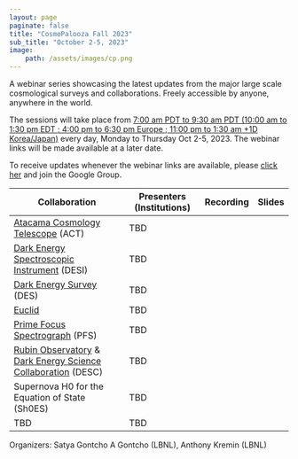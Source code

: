 ```yaml
---
layout: page
paginate: false
title: "CosmoPalooza Fall 2023"
sub_title: "October 2-5, 2023"
image:
    path: /assets/images/cp.png
---
```


A webinar series showcasing the latest updates from the major large scale cosmological surveys and collaborations. 
Freely accessible by anyone, anywhere in the world.

The sessions will take place from [7:00 am PDT to 9:30 am PDT (10:00 am to 1:30 pm EDT ; 4:00 pm to 6:30 pm Europe ; 11:00 pm to 1:30 am +1D Korea/Japan)](https://www.timeanddate.com/worldclock/fixedtime.html?p1=791&iso=20231002T07&msg=CosmoPalooza%20Webinar%20%28October%202-5,%202023%29&ah=2&am=30&low=c) every day, Monday to Thursday Oct 2-5, 2023. The webinar links will be made available at a later date.

To receive updates whenever the webinar links are available, please [click her](https://groups.google.com/g/cosmopalooza-news) and join the Google Group.

|Collaboration | Presenters (Institutions) | Recording | Slides                        
|-----------------------------------|-------------------------------------------------------------------------------|-------|-------
|[Atacama Cosmology Telescope](https://act.princeton.edu/) (ACT)                                                  | TBD | | 
|[Dark Energy Spectroscopic Instrument](https://www.desi.lbl.gov/) (DESI)                                         | TBD | | 
|[Dark Energy Survey](https://www.darkenergysurvey.org/) (DES)                                                    | TBD | | 
|[Euclid](https://www.nasa.gov/mission_pages/euclid/main/index.html)                                              | TBD | | 
|[Prime Focus Spectrograph](https://pfs.ipmu.jp/) (PFS)                                                           | TBD | | 
|[Rubin Observatory](https://www.lsst.org/) & [Dark Energy Science Collaboration](https://lsstdesc.org/) (DESC)   | TBD | | 
|Supernova H0 for the Equation of State (Sh0ES)                                                                   | TBD | | 
|TBD                                                                                                              | TBD | | 


Organizers: Satya Gontcho A Gontcho (LBNL), Anthony Kremin (LBNL)
